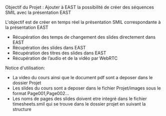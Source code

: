 Objectif du Projet : Ajouter à EAST la possibilité de créer des séquences SMIL avec la présentation EAST

L'objectif est de créer en temps réel la présentation SMIL correspondante à la présentation EAST

- Récupération des temps de changement des slides directement dans EAST
- Récupération des slides dans EAST
- Récupération des titres des slides dans EAST
- Récupération de l’audio et de la vidéo par WebRTC

Notice d'utilisation:

- La video du cours ainsi que le document pdf sont a deposer dans le dossier Projet
- Les slides du cours sont a deposer dans le fichier Projet/images sous le format Page001,Page002...
- Les noms de pages des slides doivent etre integré dans le fichier timesheets.smil qui se trouve dans le dossier projet en suivant la structure
